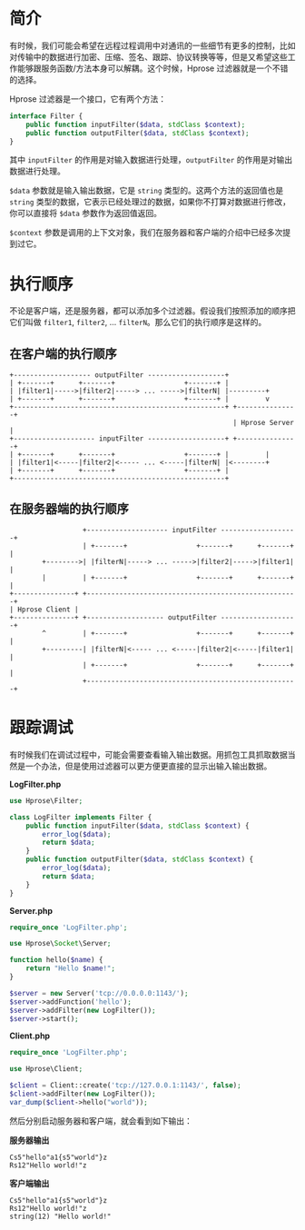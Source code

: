 # 简介

有时候，我们可能会希望在远程过程调用中对通讯的一些细节有更多的控制，比如对传输中的数据进行加密、压缩、签名、跟踪、协议转换等等，但是又希望这些工作能够跟服务函数/方法本身可以解耦。这个时候，Hprose 过滤器就是一个不错的选择。

Hprose 过滤器是一个接口，它有两个方法：

```php
interface Filter {
    public function inputFilter($data, stdClass $context);
    public function outputFilter($data, stdClass $context);
}
```

其中 `inputFilter` 的作用是对输入数据进行处理，`outputFilter` 的作用是对输出数据进行处理。

`$data` 参数就是输入输出数据，它是 `string` 类型的。这两个方法的返回值也是 `string` 类型的数据，它表示已经处理过的数据，如果你不打算对数据进行修改，你可以直接将 `$data` 参数作为返回值返回。

`$context` 参数是调用的上下文对象，我们在服务器和客户端的介绍中已经多次提到过它。

# 执行顺序

不论是客户端，还是服务器，都可以添加多个过滤器。假设我们按照添加的顺序把它们叫做 `filter1`, `filter2`, ... `filterN`。那么它们的执行顺序是这样的。

## 在客户端的执行顺序

```
+------------------- outputFilter -------------------+
| +-------+      +-------+                 +-------+ |
| |filter1|----->|filter2|-----> ... ----->|filterN| |---------+
| +-------+      +-------+                 +-------+ |         v
+----------------------------------------------------+ +---------------+
                                                       | Hprose Server |
+-------------------- inputFilter -------------------+ +---------------+
| +-------+      +-------+                 +-------+ |         |
| |filter1|<-----|filter2|<----- ... <-----|filterN| |<--------+
| +-------+      +-------+                 +-------+ |
+----------------------------------------------------+
```

## 在服务器端的执行顺序

```
                  +-------------------- inputFilter -------------------+
                  | +-------+                 +-------+      +-------+ |
        +-------->| |filterN|-----> ... ----->|filter2|----->|filter1| |
        |         | +-------+                 +-------+      +-------+ |
+---------------+ +----------------------------------------------------+
| Hprose Client |                                                     
+---------------+ +------------------- outputFilter -------------------+
        ^         | +-------+                 +-------+      +-------+ |
        +---------| |filterN|<----- ... <-----|filter2|<-----|filter1| |
                  | +-------+                 +-------+      +-------+ |
                  +----------------------------------------------------+
```

# 跟踪调试

有时候我们在调试过程中，可能会需要查看输入输出数据。用抓包工具抓取数据当然是一个办法，但是使用过滤器可以更方便更直接的显示出输入输出数据。

**LogFilter.php**
```php
use Hprose\Filter;

class LogFilter implements Filter {
    public function inputFilter($data, stdClass $context) {
        error_log($data);
        return $data;
    }
    public function outputFilter($data, stdClass $context) {
        error_log($data);
        return $data;
    }
}
```

**Server.php**
```php
require_once 'LogFilter.php';

use Hprose\Socket\Server;

function hello($name) {
    return "Hello $name!";
}

$server = new Server('tcp://0.0.0.0:1143/');
$server->addFunction('hello');
$server->addFilter(new LogFilter());
$server->start();
```

**Client.php**
```php
require_once 'LogFilter.php';

use Hprose\Client;

$client = Client::create('tcp://127.0.0.1:1143/', false);
$client->addFilter(new LogFilter());
var_dump($client->hello("world"));
```

然后分别启动服务器和客户端，就会看到如下输出：

**服务器输出**
>
```
Cs5"hello"a1{s5"world"}z
Rs12"Hello world!"z
```
>

**客户端输出**
>
```
Cs5"hello"a1{s5"world"}z
Rs12"Hello world!"z
string(12) "Hello world!"
```
>